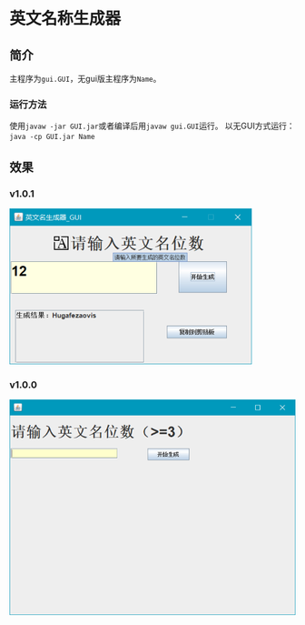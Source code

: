 # 英文名称生成器

## 简介

主程序为`gui.GUI`，无gui版主程序为`Name`。

### 运行方法

使用`javaw -jar GUI.jar`或者编译后用`javaw gui.GUI`运行。
以无GUI方式运行：`java -cp GUI.jar Name`

## 效果

### v1.0.1

<img src="assets/image-20220711100645346.png" alt="image-20220711100645346" style="zoom:80%;" />

### v1.0.0

<img src="assets/image-20220711095008701.png" alt="image-20220711095008701" style="zoom:80%;" />